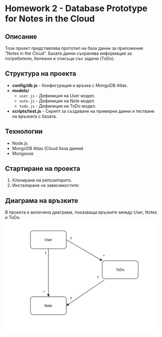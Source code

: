 # Homework 2 - Database Prototype for Notes in the Cloud

## Описание
Този проект представлява прототип на база данни за приложение "Notes in the Cloud". Базата данни съхранява информация за потребители, бележки и списъци със задачи (ToDo).

## Структура на проекта
- **config/db.js** - Конфигурация и връзка с MongoDB Atlas.
- **models/**
  - `user.js` - Дефиниция на User модел.
  - `note.js` - Дефиниция на Note модел.
  - `todo.js` - Дефиниция на ToDo модел.
- **scripts/test.js** - Скрипт за създаване на примерни данни и тестване на връзката с базата.

## Технологии
- Node.js
- MongoDB Atlas (Cloud база данни)
- Mongoose

## Стартиране на проекта
1. Клониране на репозиторито.
2. Инсталиране на зависимостите:

## Диаграма на връзките
В проекта е включена диаграма, показваща връзките между User, Notes и ToDo.
![Диаграма на връзките](Diagram.png)


